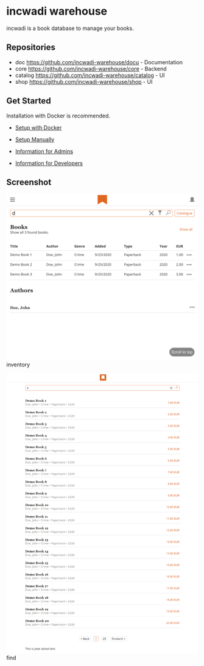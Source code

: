 # incwadi warehouse

incwadi is a book database to manage your books.

## Repositories

- doc <https://github.com/incwadi-warehouse/docu> - Documentation
- core <https://github.com/incwadi-warehouse/core> - Backend
- catalog <https://github.com/incwadi-warehouse/catalog> - UI
- shop <https://github.com/incwadi-warehouse/shop> - UI

## Get Started

Installation with Docker is recommended.

- [Setup with Docker](setup/docker.md)
- [Setup Manually](setup/manual.md)

- [Information for Admins](admin/)
- [Information for Developers](dev/)

## Screenshot

![inventory](screenshot-inventory.png)
inventory

![find](screenshot-find.png)
find
